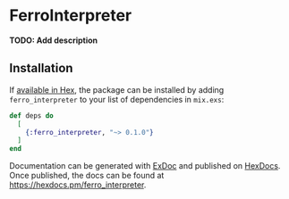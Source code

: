 # FerroInterpreter

**TODO: Add description**

## Installation

If [available in Hex](https://hex.pm/docs/publish), the package can be installed
by adding `ferro_interpreter` to your list of dependencies in `mix.exs`:

```elixir
def deps do
  [
    {:ferro_interpreter, "~> 0.1.0"}
  ]
end
```

Documentation can be generated with [ExDoc](https://github.com/elixir-lang/ex_doc)
and published on [HexDocs](https://hexdocs.pm). Once published, the docs can
be found at <https://hexdocs.pm/ferro_interpreter>.

